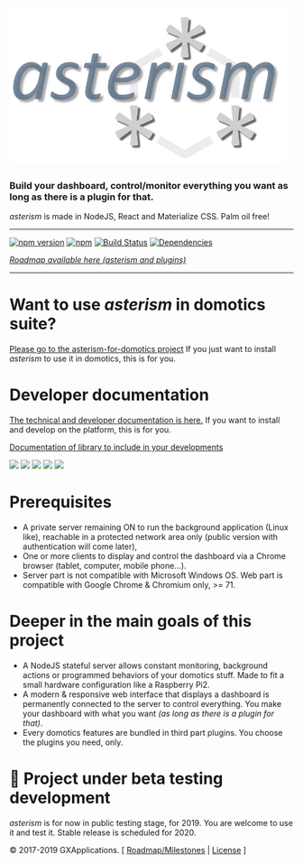 ![asterism-logo](https://raw.githubusercontent.com/gxapplications/asterism/master/doc/asterism-text.png)

### Build your dashboard, control/monitor everything you want as long as there is a plugin for that.

_asterism_ is made in NodeJS, React and Materialize CSS. Palm oil free!

---

[![npm version](https://badge.fury.io/js/asterism.svg?logo=npm)](https://badge.fury.io/js/asterism)
[![npm](https://img.shields.io/npm/dt/asterism.svg?logo=npm)](https://www.npmjs.com/package/asterism)
[![Build Status](https://travis-ci.org/gxapplications/asterism.png?branch=master&logo=travis)](https://travis-ci.org/gxapplications/asterism)
[![Dependencies](https://david-dm.org/gxapplications/asterism/status.svg?logo=dependabot)](https://david-dm.org/gxapplications/asterism)

_[Roadmap available here (asterism and plugins)](https://github.com/gxapplications/asterism/milestones?direction=asc&sort=due_date&state=open)_

---

# Want to use _asterism_ in domotics suite? 

[Please go to the asterism-for-domotics project](https://github.com/gxapplications/asterism-for-domotics) If you just want to install _asterism_ to use it in domotics, this is for you.


# Developer documentation

[The technical and developer documentation is here.](https://github.com/gxapplications/asterism/wiki/Developer-documentation) If you want to install and develop on the platform, this is for you.

[Documentation of library to include in your developments](https://gxapplications.github.io/asterism-plugin-library/asterism-plugin-library/2.0.0/index.html)

![](https://img.shields.io/node/v/asterism.svg)
![](https://img.shields.io/npm/dependency-version/asterism/react.svg)
![](https://img.shields.io/npm/dependency-version/asterism/express.svg)
![](https://img.shields.io/npm/dependency-version/asterism/materialize-css.svg)
![](https://img.shields.io/npm/dependency-version/asterism/webpack.svg)


# Prerequisites

- A private server remaining ON to run the background application (Linux like), reachable in a protected network area only (public version with authentication will come later),
- One or more clients to display and control the dashboard via a Chrome browser (tablet, computer, mobile phone...).
- Server part is not compatible with Microsoft Windows OS. Web part is compatible with Google Chrome & Chromium only, >= 71.


# Deeper in the main goals of this project
 
- A NodeJS stateful server allows constant monitoring, background actions or programmed behaviors of your domotics stuff. Made to fit a small hardware configuration like a Raspberry Pi2. 
- A modern & responsive web interface that displays a dashboard is permanently connected to the server to control everything. You make your dashboard with what you want _(as long as there is a plugin for that)_.
- Every domotics features are bundled in third part plugins. You choose the plugins you need, only.


# :construction: Project under beta testing development
_asterism_ is for now in public testing stage, for 2019. You are welcome to use it and test it.
Stable release is scheduled for 2020.

:copyright: 2017-2019 GXApplications. [ [Roadmap/Milestones](https://github.com/gxapplications/asterism/milestones?direction=asc&sort=due_date&state=open) | [License](https://github.com/gxapplications/asterism/blob/master/LICENSE.md) ]
